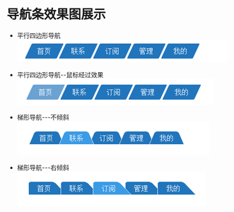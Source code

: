 # 导航条效果图展示
* 平行四边形导航 <br>
![Image text](https://raw.githubusercontent.com/zhao-bi-han/html-css-js-demo/master/CSS3%E5%88%B6%E4%BD%9C%E5%AF%BC%E8%88%AA%E6%9D%A1--%E5%B9%B3%E8%A1%8C%E5%9B%9B%E8%BE%B9%E5%BD%A2%E5%92%8C%E6%A2%AF%E5%BD%A2/img-file/%E5%B9%B3%E8%A1%8C%E5%9B%9B%E8%BE%B9%E5%BD%A2.png)
* 平行四边形导航--鼠标经过效果<br>
![Image text](https://raw.githubusercontent.com/zhao-bi-han/html-css-js-demo/master/CSS3%E5%88%B6%E4%BD%9C%E5%AF%BC%E8%88%AA%E6%9D%A1--%E5%B9%B3%E8%A1%8C%E5%9B%9B%E8%BE%B9%E5%BD%A2%E5%92%8C%E6%A2%AF%E5%BD%A2/img-file/%E5%B9%B3%E8%A1%8C%E5%9B%9B%E8%BE%B9%E5%BD%A2--%E9%BC%A0%E6%A0%87%E7%BB%8F%E8%BF%87.png)

* 梯形导航---不倾斜<br>
![Image text](https://raw.githubusercontent.com/zhao-bi-han/html-css-js-demo/master/CSS3%E5%88%B6%E4%BD%9C%E5%AF%BC%E8%88%AA%E6%9D%A1--%E5%B9%B3%E8%A1%8C%E5%9B%9B%E8%BE%B9%E5%BD%A2%E5%92%8C%E6%A2%AF%E5%BD%A2/img-file/%E6%A2%AF%E5%BD%A2%E4%B8%8D%E5%80%BE%E6%96%9C.png)
* 梯形导航---右倾斜<br>
![Image text](https://raw.githubusercontent.com/zhao-bi-han/html-css-js-demo/master/CSS3%E5%88%B6%E4%BD%9C%E5%AF%BC%E8%88%AA%E6%9D%A1--%E5%B9%B3%E8%A1%8C%E5%9B%9B%E8%BE%B9%E5%BD%A2%E5%92%8C%E6%A2%AF%E5%BD%A2/img-file/%E5%8F%B3%E5%80%BE%E6%96%9C%E5%AF%BC%E8%88%AA.png)

